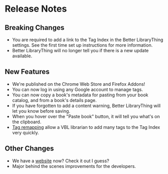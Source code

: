 # Release Notes

## Breaking Changes
- You are required to add a link to the Tag Index in the Better LibraryThing settings. See the first time set up instructions for more information.
- Better LibraryThing will no longer tell you if there is a new update available.

## New Features
- We're published on the Chrome Web Store and Firefox Addons!
- You can now log in using any Google account to manage tags.
- You can now copy a book's metadata for pasting from your book catalog, and from a book's details page.
- If you have forgotten to add a content warning, Better LibraryThing will let you know before saving.
- When you hover over the "Paste book" button, it will tell you what's on the clipboard.
- [Tag remapping](https://betterlibrarything.com/docs/librarian/tag-index-management.md.pretty) allow a VBL librarian to add many tags to the Tag Index very quickly.

## Other Changes
- We have a [website](https://betterlibrarything.com/) now? Check it out I guess?
- Major behind the scenes improvements for the developers.
